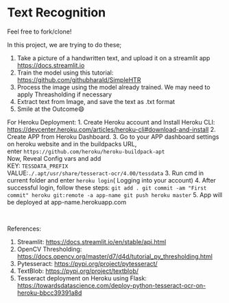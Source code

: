 <h1> Text Recognition</h1>
Feel free to fork/clone!<br>

In this project, we are trying to do these; <br>
1. Take a picture of a handwritten text, and upload it on a streamlit app https://docs.streamlit.io
2. Train the model using this tutorial: https://github.com/githubharald/SimpleHTR
3. Process the image using the model already trained. We may need to apply Threasholding if necessary
4. Extract text from Image, and save the text as .txt format
5. Smile at the Outcome😄


 For Heroku Deployment:
    1. Create Heroku account and Install Heroku CLI: https://devcenter.heroku.com/articles/heroku-cli#download-and-install
    2. Create APP from Heroku Dashboard.
    3. Go to your APP dashboard settings on heroku website and in the buildpacks URL,<br>enter `https://github.com/heroku/heroku-buildpack-apt`<br>
    Now, Reveal Config vars and add <br>KEY: `TESSDATA_PREFIX`<br>VALUE:`./.apt/usr/share/tesseract-ocr/4.00/tessdata`
    3. Run cmd in current folder and enter `heroku login`( Logging into your account)
    4. After successful login, follow these steps:
    ```
    git add .
    git commit -am "First commit"
    heroku git:remote -a app-name
    git push heroku master
    ```
    5. App will be deployed at app-name.herokuapp.com

<br>

References:
1. Streamlit: https://docs.streamlit.io/en/stable/api.html
2. OpenCV Thresholding: https://docs.opencv.org/master/d7/d4d/tutorial_py_thresholding.html
3. Pytesseract: https://pypi.org/project/pytesseract/ 
4. TextBlob: https://pypi.org/project/textblob/
5. Tesseract deployment on Heroku using Flask: https://towardsdatascience.com/deploy-python-tesseract-ocr-on-heroku-bbcc39391a8d
